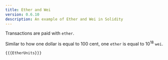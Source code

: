```yaml
---
title: Ether and Wei
version: 0.6.10
description: An example of Ether and Wei in Solidity
---
```


Transactions are paid with `ether`.

Similar to how one dollar is equal to 100 cent, one `ether` is equal to 10<sup>18</sup> `wei`.

```solidity
{{{EtherUnits}}}
```
